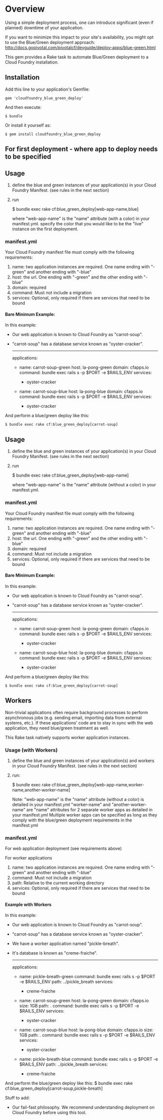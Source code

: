 # Overview

Using a simple deployment process, one can introduce significant (even if planned) downtime of your application.

If you want to minimize this impact to your site's availability, you might opt to use the Blue/Green deployment approach: http://docs.gopivotal.com/pivotalcf/devguide/deploy-apps/blue-green.html

This gem provides a Rake task to automate Blue/Green deployment to a Cloud Foundry installation.


## Installation

Add this line to your application's Gemfile:

    gem 'cloudfoundry_blue_green_deploy'

And then execute:

    $ bundle

Or install it yourself as:

    $ gem install cloudfoundry_blue_green_deploy

## For first deployment - where app to deploy needs to be specified

## Usage

1. define the blue and green instances of your application(s) in your Cloud Foundry Manifest.  (see rules in the next section)
2. run

    $ bundle exec rake cf:blue_green_deploy[web-app-name,blue]

   where "web-app-name" is the "name" attribute (with a color) in your manifest.yml.
   specify the color that you would like to be the "live" instance on the first deployment.

### manifest.yml

Your Cloud Foundry manifest file must comply with the following requirements:

1. name: two application instances are required. One name ending with "-green" and another ending with "-blue"
2. host: the url. One ending with "-green" and the other ending with "-blue"
3. domain: required
4. command: Must not include a migration
5. services: Optional, only required if there are services that need to be bound

#### Bare Minimum Example:

In this example:
- Our web application is known to Cloud Foundry as "carrot-soup".
- "carrot-soup" has a database service known as "oyster-cracker".

    ---
    applications:

    - name: carrot-soup-green
      host: la-pong-green
      domain: cfapps.io
      command: bundle exec rails s -p $PORT -e $RAILS_ENV
      services:
      - oyster-cracker

    - name: carrot-soup-blue
      host: la-pong-blue
      domain: cfapps.io
      command: bundle exec rails s -p $PORT -e $RAILS_ENV
      services:
      - oyster-cracker

And perform a blue/green deploy like this:

    $ bundle exec rake cf:blue_green_deploy[carrot-soup]

## Usage

1. define the blue and green instances of your application(s) in your Cloud Foundry Manifest.  (see rules in the next section)
2. run

    $ bundle exec rake cf:blue_green_deploy[web-app-name]

   where "web-app-name" is the "name" attribute (without a color) in your manifest.yml.

### manifest.yml

Your Cloud Foundry manifest file must comply with the following requirements:

1. name: two application instances are required. One name ending with "-green" and another ending with "-blue"
2. host: the url. One ending with "-green" and the other ending with "-blue"
3. domain: required
4. command: Must not include a migration
5. services: Optional, only required if there are services that need to be bound

#### Bare Minimum Example:

In this example:
- Our web application is known to Cloud Foundry as "carrot-soup".
- "carrot-soup" has a database service known as "oyster-cracker".

    ---
    applications:

    - name: carrot-soup-green
      host: la-pong-green
      domain: cfapps.io
      command: bundle exec rails s -p $PORT -e $RAILS_ENV
      services:
      - oyster-cracker

    - name: carrot-soup-blue
      host: la-pong-blue
      domain: cfapps.io
      command: bundle exec rails s -p $PORT -e $RAILS_ENV
      services:
      - oyster-cracker

And perform a blue/green deploy like this:

    $ bundle exec rake cf:blue_green_deploy[carrot-soup]

## Workers

Non-trivial applications often require background processes to perform asynchronous jobs (e.g. sending email, importing data from external systems, etc.).
If these applications' code are to stay in sync with the web application, they need blue/green treatment as well.

This Rake task natively supports worker application instances.

### Usage (with Workers)

1. define the blue and green instances of your application(s) and workers in your Cloud Foundry Manifest. (see rules in the next section)
2. run:

    $ bundle exec rake cf:blue_green_deploy[web-app-name,worker-name,another-worker-name]

   Note:
     "web-app-name" is the "name" attribute (without a color) is detailed in your manifest.yml
     "worker-name" and "another-worker-name" are "name" attributes for 2 separate worker apps as detailed in your manifest.yml
     Multiple worker apps can be specified as long as they comply with the blue/green deployment requirements in the manifest.yml

### manifest.yml

For web application deployment (see requirements above)

For worker applications
1. name: two application instances are required. One name ending with "-green" and another ending with "-blue"
2. command: Must not include a migration
3. path: Relative to the current working directory
4. services: Optional, only required if there are services that need to be bound

#### Example with Workers

In this example:
- Our web application is known to Cloud Foundry as "carrot-soup".
- "carrot-soup" has a database service known as "oyster-cracker".
- We have a worker application named "pickle-breath".
- It's database is known as "creme-fraiche".

    ---
    applications:

    - name: pickle-breath-green
      command: bundle exec rails s -p $PORT -e $RAILS_ENV
      path: ../pickle_breath
      services:
      - creme-fraiche

    - name: carrot-soup-green
      host: la-pong-green
      domain: cfapps.io
      size: 1GB
      path: .
      command: bundle exec rails s -p $PORT -e $RAILS_ENV
      services:
      - oyster-cracker

    - name: carrot-soup-blue
      host: la-pong-blue
      domain: cfapps.io
      size: 1GB
      path: .
      command: bundle exec rails s -p $PORT -e $RAILS_ENV
      services:
      - oyster-cracker

    - name: pickle-breath-blue
      command: bundle exec rails s -p $PORT -e $RAILS_ENV
      path: ../pickle_breath
      services:
      - creme-fraiche

 And perform the blue/green deploy like this:
     $ bundle exec rake cf:blue_green_deploy[carrot-soup,pickle-breath]



 Stuff to add:
 - Our fail-fast philosophy. We recommend understanding deployment on Cloud Foundry before using this tool.

